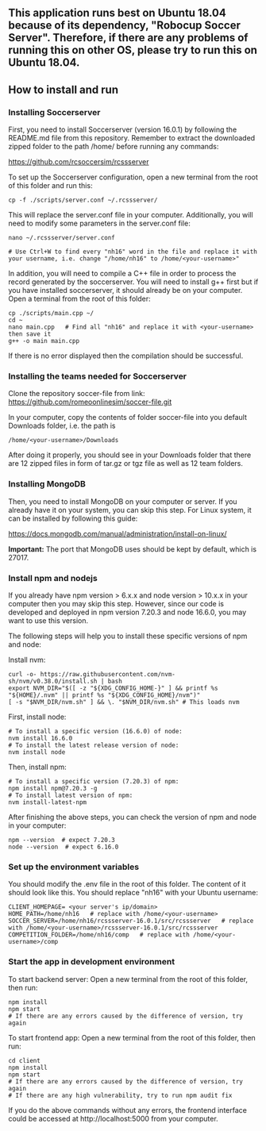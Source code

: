 ## This application runs best on Ubuntu 18.04 because of its dependency, "Robocup Soccer Server". Therefore, if there are any problems of running this on other OS, please try to run this on Ubuntu 18.04.

## How to install and run

### Installing Soccerserver 
First, you need to install Soccerserver (version 16.0.1) by following the README.md file from this repository. Remember to extract the downloaded zipped folder to the path /home/<your-username> before running any commands:

https://github.com/rcsoccersim/rcssserver

To set up the Soccerserver configuration, open a new terminal from the root of this folder and run this:
```
cp -f ./scripts/server.conf ~/.rcssserver/
```
This will replace the server.conf file in your computer. Additionally, you will need to modify some parameters in the server.conf file:
```
nano ~/.rcssserver/server.conf

# Use Ctrl+W to find every "nh16" word in the file and replace it with your username, i.e. change "/home/nh16" to /home/<your-username>"
```

In addition, you will need to compile a C++ file in order to process the record generated by the soccerserver. You will need to install g++ first but if you have installed soccerserver, it should already be on your computer. Open a terminal from the root of this folder:
```
cp ./scripts/main.cpp ~/
cd ~
nano main.cpp   # Find all "nh16" and replace it with <your-username> then save it
g++ -o main main.cpp
```
If there is no error displayed then the compilation should be successful.

### Installing the teams needed for Soccerserver
Clone the repository soccer-file from link: https://github.com/romeoonlinesim/soccer-file.git

In your computer, copy the contents of folder soccer-file into you default Downloads folder, i.e. the path is
```
/home/<your-username>/Downloads
```
After doing it properly, you should see in your Downloads folder that there are 12 zipped files in form of tar.gz or tgz file as well as 12 team folders.

### Installing MongoDB
Then, you need to install MongoDB on your computer or server. If you already have it on your system, you can skip this step. For Linux system, it can be installed by following this guide:

https://docs.mongodb.com/manual/administration/install-on-linux/

**Important:** The port that MongoDB uses should be kept by default, which is 27017.

### Install npm and nodejs
If you already have npm version > 6.x.x and node version > 10.x.x in your computer then you may skip this step.
However, since our code is developed and deployed in npm version 7.20.3 and node 16.6.0, you may want to use this version.

The following steps will help you to install these specific versions of npm and node:

Install nvm:
```
curl -o- https://raw.githubusercontent.com/nvm-sh/nvm/v0.38.0/install.sh | bash
export NVM_DIR="$([ -z "${XDG_CONFIG_HOME-}" ] && printf %s "${HOME}/.nvm" || printf %s "${XDG_CONFIG_HOME}/nvm")"
[ -s "$NVM_DIR/nvm.sh" ] && \. "$NVM_DIR/nvm.sh" # This loads nvm

```

First, install node:
```
# To install a specific version (16.6.0) of node:
nvm install 16.6.0
# To install the latest release version of node:
nvm install node
```
  
Then, install npm:
```
# To install a specific version (7.20.3) of npm:
npm install npm@7.20.3 -g
# To install latest version of npm:
nvm install-latest-npm
```



After finishing the above steps, you can check the version of npm and node in your computer:
```
npm --version  # expect 7.20.3
node --version  # expect 6.16.0
```

### Set up the environment variables
You should modify the .env file in the root of this folder. The content of it should look like this. You should replace "nh16" with your Ubuntu username:
```
CLIENT_HOMEPAGE= <your server's ip/domain>
HOME_PATH=/home/nh16   # replace with /home/<your-username>
SOCCER_SERVER=/home/nh16/rcssserver-16.0.1/src/rcssserver   # replace with /home/<your-username>/rcssserver-16.0.1/src/rcssserver
COMPETITION_FOLDER=/home/nh16/comp   # replace with /home/<your-username>/comp
```

### Start the app in development environment



To start backend server:
Open a new terminal from the root of this folder, then run:
```
npm install
npm start
# If there are any errors caused by the difference of version, try again
```

To start frontend app:
Open a new terminal from the root of this folder, then run:
```
cd client
npm install
npm start
# If there are any errors caused by the difference of version, try again
# If there are any high vulnerability, try to run npm audit fix
```

If you do the above commands without any errors, the frontend interface could be accessed at http://localhost:5000 from your computer.
